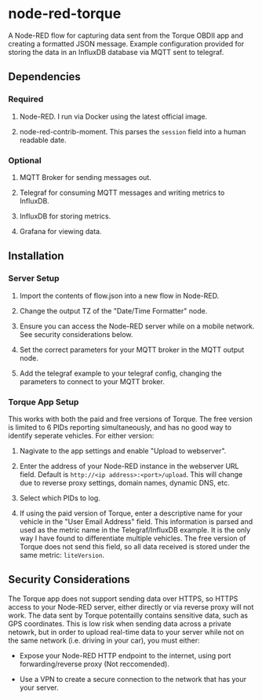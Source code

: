 # node-red-torque
A Node-RED flow for capturing data sent from the Torque OBDII app and creating a formatted JSON message. Example configuration provided for storing the data in an InfluxDB database via MQTT sent to telegraf.

## Dependencies

### Required

1. Node-RED. I run via Docker using the latest official image.

2. node-red-contrib-moment. This parses the `session` field into a human readable date.

### Optional

1. MQTT Broker for sending messages out.

2. Telegraf for consuming MQTT messages and writing metrics to InfluxDB.

3. InfluxDB for storing metrics.

4. Grafana for viewing data.

## Installation

### Server Setup

1. Import the contents of flow.json into a new flow in Node-RED.

2. Change the output TZ of the "Date/Time Formatter" node.

3. Ensure you can access the Node-RED server while on a mobile network. See security considerations below.

4. Set the correct parameters for your MQTT broker in the MQTT output node.

5. Add the telegraf example to your telegraf config, changing the parameters to connect to your MQTT broker.

### Torque App Setup

This works with both the paid and free versions of Torque. The free version is limited to 6 PIDs reporting simultaneously, and has no good way to identify seperate vehicles. For either version:

1. Nagivate to the app settings and enable "Upload to webserver".

2. Enter the address of your Node-RED instance in the webserver URL field. Default is `http://<ip address>:<port>/upload`. This will change due to reverse proxy settings, domain names, dynamic DNS, etc.

3. Select which PIDs to log.

4. If using the paid version of Torque, enter a descriptive name for your vehicle in the "User Email Address" field. This information is parsed and used as the metric name in the Telegraf/InfluxDB example. It is the only way I have found to differentiate multiple vehicles. The free version of Torque does not send this field, so all data received is stored under the same metric: `liteVersion`.

## Security Considerations

The Torque app does not support sending data over HTTPS, so HTTPS access to your Node-RED server, either directly or via reverse proxy  will not work. The data sent by Torque potentailly contains sensitive data, such as GPS coordinates. This is low risk when sending data across a private netowrk, but in order to upload real-time data to your server while not on the same network (i.e. driving in your car), you must either:

* Expose your Node-RED HTTP endpoint to the internet, using port forwarding/reverse proxy (Not reccomended). 

* Use a VPN to create a secure connection to the network that has your your server.
